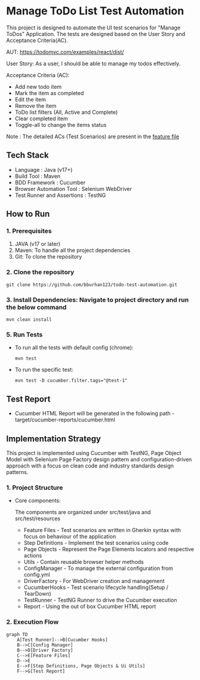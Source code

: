 # Manage ToDo List Test Automation
This project is designed to automate the UI test scenarios for "Manage ToDos" Application. The tests are designed based on the User Story and Acceptance Criteria(AC).

AUT: https://todomvc.com/examples/react/dist/

User Story: As a user, I should be able to manage my todos effectively.

Acceptance Criteria (AC):
* Add new todo item
* Mark the item as completed
* Edit the item
* Remove the item
* ToDo list filters (All, Active and Complete)
* Clear completed item
* Toggle-all to change the items status

Note : The detailed ACs (Test Scenarios) are present in the [feature file](src/test/resources/features/ManageTodoList.feature)

## Tech Stack
* Language : Java (v17+)
* Build Tool : Maven
* BDD Framework : Cucumber
* Browser Automation Tool : Selenium WebDriver
* Test Runner and Assertions : TestNG

## How to Run

### 1. Prerequisites
1. JAVA (v17 or later)
2. Maven: To handle all the project dependencies
3. Git: To clone the repository

### 2. Clone the repository
  ```
  git clone https://github.com/bburhan123/todo-test-automation.git
  ```

### 3. Install Dependencies: Navigate to project directory and run the below command
  ```
  mvn clean install
  ```

### 5. Run Tests
* To run all the tests with default config (chrome):
   ```
   mvn test
   ```

* To run the specific test:
   ```
   mvn test -D cucumber.filter.tags="@test-1"
   ```

## Test Report

* Cucumber HTML Report will be generated in the following path - target/cucumber-reports/cucumber.html

## Implementation Strategy

This project is implemented using Cucumber with TestNG, Page Object Model with Selenium Page Factory design pattern and configuration-driven approach with a focus on clean code and industry standards design patterns.

### 1. Project Structure
* Core components:
  
  The components are organized under src/test/java and src/test/resources
    * Feature Files - Test scenarios are written in Gherkin syntax with focus on behaviour of the application
    * Step Definitions - Implement the test scenarios using code
    * Page Objects - Represent the Page Elements locators and respective actions
    * Utils - Contain reusable browser helper methods
    * ConfigManager - To manage the external configuration from config.yml
    * DriverFactory - For WebDriver creation and management
    * CucumberHooks - Test scenario lifecycle handling(Setup / TearDown)
    * TestRunner - TestNG Runner to drive the Cucumber execution
    * Report - Using the out of box Cucumber HTML report

### 2. Execution Flow
```mermaid
graph TD
    A[Test Runner]-->B[Cucumber Hooks]
    B-->C[Config Manager]
    B-->D[Driver Factory]
    C-->E[Feature Files]
    D-->E
    E-->F[Step Definitions, Page Objects & Ui Utils]
    F-->G[Test Report]
```
